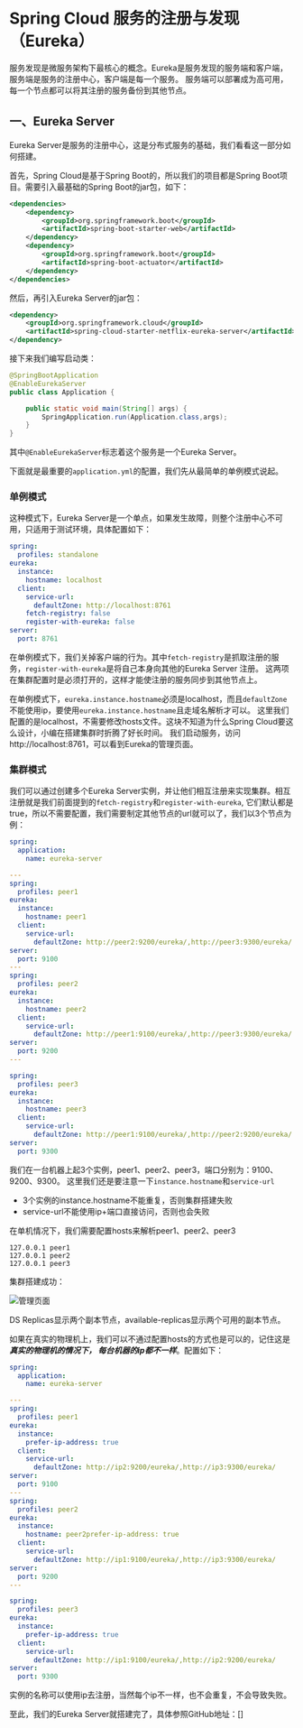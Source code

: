 # Spring Cloud 服务的注册与发现（Eureka）

服务发现是微服务架构下最核心的概念。Eureka是服务发现的服务端和客户端，服务端是服务的注册中心，客户端是每一个服务。
服务端可以部署成为高可用，每一个节点都可以将其注册的服务备份到其他节点。

## 一、Eureka Server

Eureka Server是服务的注册中心，这是分布式服务的基础，我们看看这一部分如何搭建。

首先，Spring Cloud是基于Spring Boot的，所以我们的项目都是Spring Boot项目。需要引入最基础的Spring Boot的jar包，如下：
```xml
<dependencies>
    <dependency>
        <groupId>org.springframework.boot</groupId>
        <artifactId>spring-boot-starter-web</artifactId>
    </dependency>
    <dependency>
        <groupId>org.springframework.boot</groupId>
        <artifactId>spring-boot-actuator</artifactId>
    </dependency>
</dependencies>
```
然后，再引入Eureka Server的jar包：
```xml
<dependency>
    <groupId>org.springframework.cloud</groupId>
    <artifactId>spring-cloud-starter-netflix-eureka-server</artifactId>
</dependency>
```
接下来我们编写启动类：
```java
@SpringBootApplication
@EnableEurekaServer
public class Application {

    public static void main(String[] args) {
        SpringApplication.run(Application.class,args);
    }
}
```
其中`@EnableEurekaServer`标志着这个服务是一个Eureka Server。

下面就是最重要的`application.yml`的配置，我们先从最简单的单例模式说起。

### 单例模式

这种模式下，Eureka Server是一个单点，如果发生故障，则整个注册中心不可用，只适用于测试环境，具体配置如下：
```yaml
spring:
  profiles: standalone
eureka:
  instance:
    hostname: localhost
  client:
    service-url:
      defaultZone: http://localhost:8761
    fetch-registry: false
    register-with-eureka: false
server:
  port: 8761
```
在单例模式下，我们关掉客户端的行为。其中`fetch-registry`是抓取注册的服务，`register-with-eureka`是将自己本身向其他的Eureka Server 注册。
这两项在集群配置时是必须打开的，这样才能使注册的服务同步到其他节点上。

在单例模式下，`eureka.instance.hostname`必须是localhost，而且`defaultZone`不能使用ip，要使用`eureka.instance.hostname`且走域名解析才可以。
这里我们配置的是localhost，不需要修改hosts文件。这块不知道为什么Spring Cloud要这么设计，小编在搭建集群时折腾了好长时间。
我们启动服务，访问http://localhost:8761，可以看到Eureka的管理页面。


### 集群模式

我们可以通过创建多个Eureka Server实例，并让他们相互注册来实现集群。相互注册就是我们前面提到的`fetch-registry`和`register-with-eureka`,
它们默认都是true，所以不需要配置，我们需要制定其他节点的url就可以了，我们以3个节点为例：
```yaml
spring:
  application:
    name: eureka-server

---
spring:
  profiles: peer1
eureka:
  instance:
    hostname: peer1
  client:
    service-url:
      defaultZone: http://peer2:9200/eureka/,http://peer3:9300/eureka/
server:
  port: 9100
---
spring:
  profiles: peer2
eureka:
  instance:
    hostname: peer2
  client:
    service-url:
      defaultZone: http://peer1:9100/eureka/,http://peer3:9300/eureka/
server:
  port: 9200
---

spring:
  profiles: peer3
eureka:
  instance:
    hostname: peer3
  client:
    service-url:
      defaultZone: http://peer1:9100/eureka/,http://peer2:9200/eureka/
server:
  port: 9300
```
我们在一台机器上起3个实例，peer1、peer2、peer3，端口分别为：9100、9200、9300。
这里我们还是要注意一下`instance.hostname`和`service-url`
* 3个实例的instance.hostname不能重复，否则集群搭建失败
* service-url不能使用ip+端口直接访问，否则也会失败

在单机情况下，我们需要配置hosts来解析peer1、peer2、peer3
```properties
127.0.0.1 peer1
127.0.0.1 peer2
127.0.0.1 peer3
```
集群搭建成功：

![管理页面](http://ouip1glzq.bkt.clouddn.com/blog/20180615171553.png)

DS Replicas显示两个副本节点，available-replicas显示两个可用的副本节点。

如果在真实的物理机上，我们可以不通过配置hosts的方式也是可以的，记住这是 **_真实的物理机的情况下，
每台机器的ip都不一样_**。配置如下：
```yaml
spring:
  application:
    name: eureka-server

---
spring:
  profiles: peer1
eureka:
  instance:
    prefer-ip-address: true
  client:
    service-url:
      defaultZone: http://ip2:9200/eureka/,http://ip3:9300/eureka/
server:
  port: 9100
---
spring:
  profiles: peer2
eureka:
  instance:
    hostname: peer2prefer-ip-address: true
  client:
    service-url:
      defaultZone: http://ip1:9100/eureka/,http://ip3:9300/eureka/
server:
  port: 9200
---

spring:
  profiles: peer3
eureka:
  instance:
    prefer-ip-address: true
  client:
    service-url:
      defaultZone: http://ip1:9100/eureka/,http://ip2:9200/eureka/
server:
  port: 9300
```
实例的名称可以使用ip去注册，当然每个ip不一样，也不会重复，不会导致失败。

至此，我们的Eureka Server就搭建完了，具体参照GitHub地址：[]


